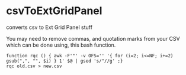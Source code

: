 # csvToExtGridPanel
converts csv to Ext Grid Panel stuff

You may need to remove commas, and quotation marks from your CSV which can be done using, this bash function.
```
function rqc () { awk -F'"' -v OFS='' '{ for (i=2; i<=NF; i+=2) gsub(",", "", $i) } 1' $@ | gsed 's/"//g' ;}
rqc old.csv > new.csv
```
